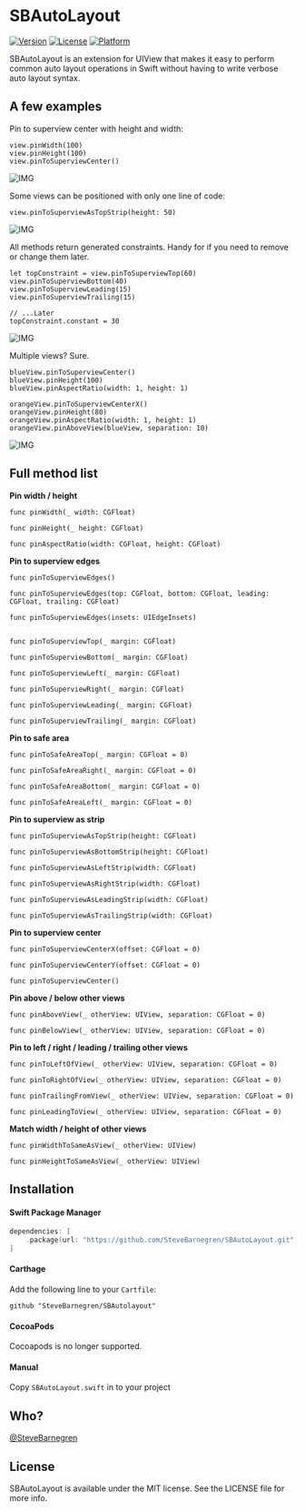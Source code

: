 # SBAutoLayout

[![Version](https://img.shields.io/cocoapods/v/SBAutoLayout.svg?style=flat)](http://cocoapods.org/pods/SBAutoLayout)
[![License](https://img.shields.io/cocoapods/l/SBAutoLayout.svg?style=flat)](http://cocoapods.org/pods/SBAutoLayout)
[![Platform](https://img.shields.io/cocoapods/p/SBAutoLayout.svg?style=flat)](http://cocoapods.org/pods/SBAutoLayout)

SBAutoLayout is an extension for UIView that makes it easy to perform common auto layout operations in Swift without having to write verbose auto layout syntax.

## A few examples

Pin to superview center with height and width:

```
view.pinWidth(100)
view.pinHeight(100)
view.pinToSuperviewCenter()
```
![IMG](https://raw.githubusercontent.com/SteveBarnegren/SBAutoLayout/master/ScreenShots/Centered.png)


Some views can be positioned with only one line of code:

```
view.pinToSuperviewAsTopStrip(height: 50)
```
![IMG](https://raw.githubusercontent.com/SteveBarnegren/SBAutoLayout/master/ScreenShots/TopStrip.png)

All methods return generated constraints. Handy for if you need to remove or change them later. 

```
let topConstraint = view.pinToSuperviewTop(60)
view.pinToSuperviewBottom(40)
view.pinToSuperviewLeading(15)
view.pinToSuperviewTrailing(15)

// ...Later
topConstraint.constant = 30
```
![IMG](https://raw.githubusercontent.com/SteveBarnegren/SBAutoLayout/master/ScreenShots/SuperviewEdges.png)

Multiple views? Sure.

```
blueView.pinToSuperviewCenter()
blueView.pinHeight(100)
blueView.pinAspectRatio(width: 1, height: 1)

orangeView.pinToSuperviewCenterX()
orangeView.pinHeight(80)
orangeView.pinAspectRatio(width: 1, height: 1)
orangeView.pinAboveView(blueView, separation: 10)
```

![IMG](https://raw.githubusercontent.com/SteveBarnegren/SBAutoLayout/master/ScreenShots/TwoViews.png)

## Full method list

**Pin width / height**

```
func pinWidth(_ width: CGFloat)  
  
func pinHeight(_ height: CGFloat)
    
func pinAspectRatio(width: CGFloat, height: CGFloat)
```

**Pin to superview edges**

```    
func pinToSuperviewEdges()
    
func pinToSuperviewEdges(top: CGFloat, bottom: CGFloat, leading: CGFloat, trailing: CGFloat)
    
func pinToSuperviewEdges(insets: UIEdgeInsets)
   
    
func pinToSuperviewTop(_ margin: CGFloat)
    
func pinToSuperviewBottom(_ margin: CGFloat)
    
func pinToSuperviewLeft(_ margin: CGFloat)
    
func pinToSuperviewRight(_ margin: CGFloat)
    
func pinToSuperviewLeading(_ margin: CGFloat)
    
func pinToSuperviewTrailing(_ margin: CGFloat)
```

**Pin to safe area**

```
func pinToSafeAreaTop(_ margin: CGFloat = 0)

func pinToSafeAreaRight(_ margin: CGFloat = 0)

func pinToSafeAreaBottom(_ margin: CGFloat = 0)

func pinToSafeAreaLeft(_ margin: CGFloat = 0)
```

**Pin to superview as strip**

```   
func pinToSuperviewAsTopStrip(height: CGFloat)
    
func pinToSuperviewAsBottomStrip(height: CGFloat)
    
func pinToSuperviewAsLeftStrip(width: CGFloat)
    
func pinToSuperviewAsRightStrip(width: CGFloat)
    
func pinToSuperviewAsLeadingStrip(width: CGFloat)

func pinToSuperviewAsTrailingStrip(width: CGFloat)
```

**Pin to superview center**

```
func pinToSuperviewCenterX(offset: CGFloat = 0)
    
func pinToSuperviewCenterY(offset: CGFloat = 0)
    
func pinToSuperviewCenter()
```

**Pin above / below other views**

```
func pinAboveView(_ otherView: UIView, separation: CGFloat = 0)
    
func pinBelowView(_ otherView: UIView, separation: CGFloat = 0)
```

**Pin to left / right / leading / trailing other views**

``` 
func pinToLeftOfView(_ otherView: UIView, separation: CGFloat = 0)
    
func pinToRightOfView(_ otherView: UIView, separation: CGFloat = 0)
    
func pinTrailingFromView(_ otherView: UIView, separation: CGFloat = 0)
    
func pinLeadingToView(_ otherView: UIView, separation: CGFloat = 0)
```    
   
**Match width / height of other views**  
    
```
func pinWidthToSameAsView(_ otherView: UIView)
    
func pinHeightToSameAsView(_ otherView: UIView)
```

## Installation

#### Swift Package Manager

```swift
dependencies: [
    .package(url: "https://github.com/SteveBarnegren/SBAutoLayout.git")
]
```

#### Carthage

Add the following line to your `Cartfile`:

```
github "SteveBarnegren/SBAutolayout"
```

#### CocoaPods

Cocoapods is no longer supported.

#### Manual

Copy ```SBAutoLayout.swift``` in to your project


## Who?

[@SteveBarnegren](https://twitter.com/stevebarnegren)

## License

SBAutoLayout is available under the MIT license. See the LICENSE file for more info.
